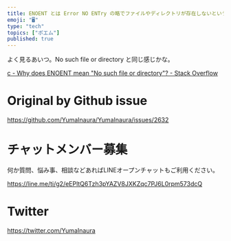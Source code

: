 ```yaml
---
title: ENOENT とは Error NO ENTry の略でファイルやディレクトリが存在しないという意味のエラーメッセージらしい。
emoji: "🖥"
type: "tech"
topics: ["ポエム"]
published: true
---
```


よく見るあいつ。No such file or directory と同じ感じかな。

[c - Why does ENOENT mean "No such file or directory"? - Stack Overflow](https://stackoverflow.com/questions/19902828/why-does-enoent-mean-no-such-file-or-directory/19902880)

# Original by Github issue

https://github.com/YumaInaura/YumaInaura/issues/2632









<!-- Update From Qiita API -->

# チャットメンバー募集


何か質問、悩み事、相談などあればLINEオープンチャットもご利用ください。

https://line.me/ti/g2/eEPltQ6Tzh3pYAZV8JXKZqc7PJ6L0rpm573dcQ





# Twitter


https://twitter.com/YumaInaura


<!-- Update From Qiita API -->


